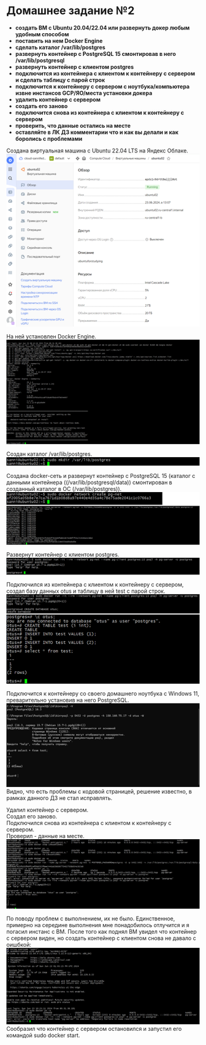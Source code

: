 # Домашнее задание №2


*	**создать ВМ с Ubuntu 20.04/22.04 или развернуть докер любым удобным способом**
*	**поставить на нем Docker Engine**
*	**сделать каталог /var/lib/postgres**
*	**развернуть контейнер с PostgreSQL 15 смонтировав в него /var/lib/postgresql**
*	**развернуть контейнер с клиентом postgres**
*	**подключится из контейнера с клиентом к контейнеру с сервером и сделать таблицу с парой строк**
*	**подключится к контейнеру с сервером с ноутбука/компьютера извне инстансов GCP/ЯО/места установки докера**
*	**удалить контейнер с сервером**
*	**создать его заново**
*	**подключится снова из контейнера с клиентом к контейнеру с сервером**
*	**проверить, что данные остались на месте**
*	**оставляйте в ЛК ДЗ комментарии что и как вы делали и как боролись с проблемами**

Создана виртуальная машина c Ubuntu 22.04 LTS на Яндекс Облаке.
![Альт-текст](Images/HW2/11.png)

На ней установлен Docker Engine.
![Альт-текст](Images/HW2/01.png)

Создан каталог /var/lib/postgres.
![Альт-текст](Images/HW2/02.png)

Создана docker-сеть и развернут контейнер с PostgreSQL 15 (каталог с данными контейнера ((/var/lib/postgresql/data)) смонтирован в созданный каталог в ОС (/var/lib/postgres)).
![Альт-текст](Images/HW2/03.png)
![Альт-текст](Images/HW2/04.png)

Развернут контейнер с клиентом postgres.
![Альт-текст](Images/HW2/05.png)

Подключился из контейнера с клиентом к контейнеру с сервером, создал базу данных otus и таблицу в ней test с парой строк.
![Альт-текст](Images/HW2/06.png)
![Альт-текст](Images/HW2/07.png)

Подключится к контейнеру со своего домашнего ноутбука с Windows 11, преварительно установив на него PostgreSQL.
![Альт-текст](Images/HW2/08.png)
Видно, что есть проблемы с кодовой страницей, решение известно, в рамках данного ДЗ не стал исправлять.

Удалил контейнер с сервером.  
Создал его заново.  
Подключился снова из контейнера с клиентом к контейнеру с сервером.  
Проверил - данные на месте.
![Альт-текст](Images/HW2/09.png)

По поводу проблем с выполнением, их не было. Единственное, примерно на середине выполнения мне понадобилось отлучится и я погасил инстанс с ВМ. После того как поднял ВМ увидел что контейнер с сервером виден, но создать контейнер с клиентом снова не давало с оишбкой:
![Альт-текст](Images/HW2/10.png)
Сообразил что контейнер с сервером остановился и запустил его командой sudo docker start.


